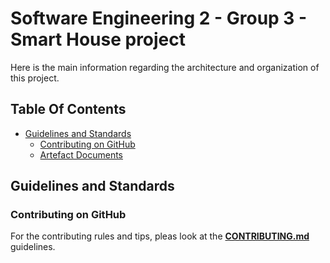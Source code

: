 # Software Engineering 2 - Group 3 - Smart House project

Here is the main information regarding the architecture and organization of this project.

## Table Of Contents

* [Guidelines and Standards](#Guidelines-and-Standards)
   * [Contributing on GitHub](#Contributing-on-GitHub)
   * [Artefact Documents](#Artefact-Documents)


## Guidelines and Standards

### Contributing on GitHub

For the contributing rules and tips, pleas look at the **[CONTRIBUTING.md](https://github.com/Interactive-House-Smart-House-HKR-Grp3/GUIDELINES/blob/master/CONTRIBUTION.md)** guidelines.
